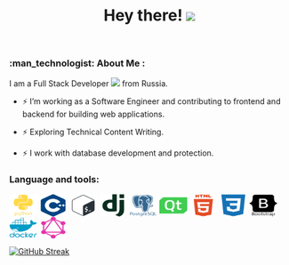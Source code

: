 <div align="center">
  <h1>
  Hey there! 
  <img src="https://media.giphy.com/media/hvRJCLFzcasrR4ia7z/giphy.gif" width="30px"/>
</h1>
<img src='https://cdn.dribbble.com/users/730703/screenshots/6581243/avento.gif' alt=""/>
</div>
<h3>:man_technologist: About Me :</h3>
<p> I am a Full Stack Developer <img src='https://tenor.com/ru/view/love-you-stitch-cute-gif-14084337 'width="200px"/> from Russia. </p>

- :zap: I’m working as a Software Engineer and contributing to frontend and backend for building web applications.

- :zap: Exploring Technical Content Writing.

- :zap: I work with database development and protection.



<h3 align="left">Language and tools:</h3>
<p align="left">
<a href="https://www.python.org/"><img align="center" src="https://github.com/devicons/devicon/blob/master/icons/python/python-plain-wordmark.svg" alt="" height="40" width="50" /></a>
<a href="https://learn.microsoft.com/en-us/cpp/?view=msvc-170"><img align="center" src="https://github.com/devicons/devicon/blob/master/icons/cplusplus/cplusplus-plain.svg" alt="" height="40" width="50" /></a>
<a href="https://opensource.com/article/19/10/programming-bash-syntax-tools"><img align="center" src="https://github.com/devicons/devicon/blob/master/icons/bash/bash-plain.svg" alt="" height="40" width="50" /></a>
<a href="https://www.djangoproject.com/"><img align="center" src="https://github.com/devicons/devicon/blob/master/icons/django/django-plain.svg" alt="" height="40" width="50" /></a>
<a href="https://www.postgresql.org/"><img align="center" src="https://github.com/devicons/devicon/blob/master/icons/postgresql/postgresql-plain-wordmark.svg" alt="" height="40" width="50" /></a>
<a href="https://www.qt.io/"><img align="center" src="https://github.com/devicons/devicon/blob/master/icons/qt/qt-original.svg" alt="" height="40" width="50" /></a>
<a href="https://html5.org/"><img align="center" src="https://github.com/devicons/devicon/blob/master/icons/html5/html5-plain-wordmark.svg" alt="" height="40" width="50" /></a>
<a href="https://www.css3.com/"><img align="center" src="https://github.com/devicons/devicon/blob/master/icons/css3/css3-plain.svg" alt="" height="40" width="50" /></a>
<a href="https://boostrap.com/"><img align="center" src="https://github.com/devicons/devicon/blob/master/icons/bootstrap/bootstrap-plain-wordmark.svg" alt="" height="40" width="50" /></a>
<a href="https://www.docker.com/"><img align="center" src="https://github.com/devicons/devicon/blob/master/icons/docker/docker-plain-wordmark.svg" alt="" height="40" width="50" /></a>
<a href="https://graphql.org/"><img align="center" src="https://github.com/devicons/devicon/blob/master/icons/graphql/graphql-plain.svg" alt="" height="40" width="50" /></a>
  
[![GitHub Streak](https://streak-stats.demolab.com?user=Wayrone1&theme=default)](https://git.io/streak-stats)
